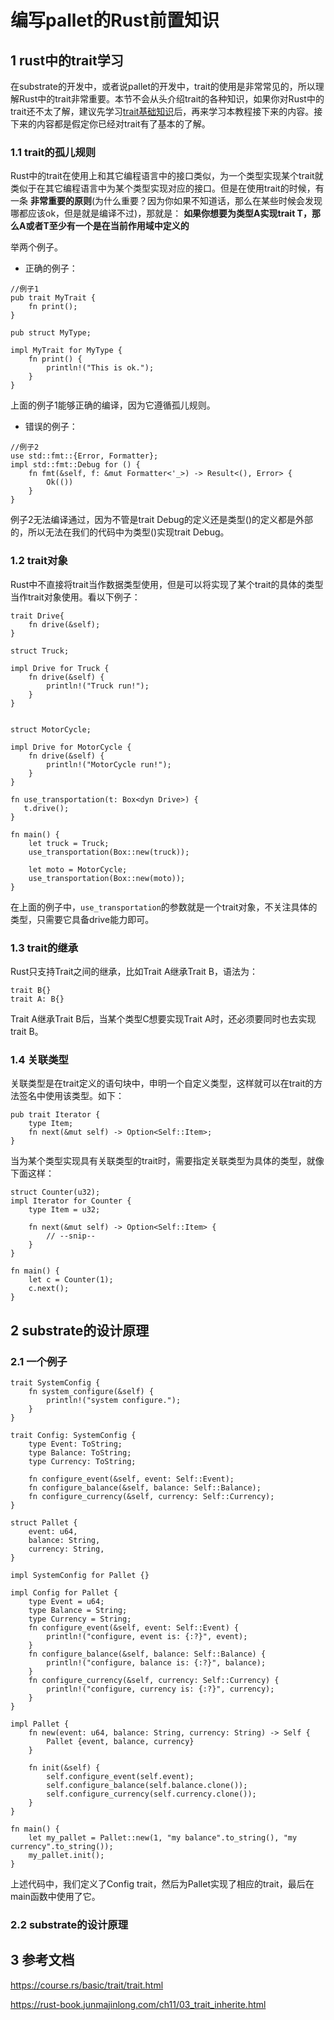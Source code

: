 # 编写pallet的Rust前置知识

## 1 rust中的trait学习
在substrate的开发中，或者说pallet的开发中，trait的使用是非常常见的，所以理解Rust中的trait非常重要。本节不会从头介绍trait的各种知识，如果你对Rust中的trait还不太了解，建议先学习[trait基础知识](https://course.rs/basic/trait/trait.html)后，再来学习本教程接下来的内容。接下来的内容都是假定你已经对trait有了基本的了解。

### 1.1 trait的孤儿规则
Rust中的trait在使用上和其它编程语言中的接口类似，为一个类型实现某个trait就类似于在其它编程语言中为某个类型实现对应的接口。但是在使用trait的时候，有一条 **非常重要的原则**(为什么重要？因为你如果不知道话，那么在某些时候会发现哪都应该ok，但是就是编译不过)，那就是：
**如果你想要为类型A实现trait T，那么A或者T至少有一个是在当前作用域中定义的**

举两个例子。
* 正确的例子：
```
//例子1
pub trait MyTrait {
    fn print();
}

pub struct MyType;

impl MyTrait for MyType {
    fn print() {
        println!("This is ok.");
    }
}
```
上面的例子1能够正确的编译，因为它遵循孤儿规则。

* 错误的例子：
```
//例子2
use std::fmt::{Error, Formatter};
impl std::fmt::Debug for () {
    fn fmt(&self, f: &mut Formatter<'_>) -> Result<(), Error> {
        Ok(())
    }
}
```
例子2无法编译通过，因为不管是trait Debug的定义还是类型()的定义都是外部的，所以无法在我们的代码中为类型()实现trait Debug。

### 1.2 trait对象
Rust中不直接将trait当作数据类型使用，但是可以将实现了某个trait的具体的类型当作trait对象使用。看以下例子：
```
trait Drive{
    fn drive(&self);
}

struct Truck;

impl Drive for Truck {
    fn drive(&self) {
        println!("Truck run!");
    }
}


struct MotorCycle;

impl Drive for MotorCycle {
    fn drive(&self) {
        println!("MotorCycle run!");
    }
}

fn use_transportation(t: Box<dyn Drive>) {
   t.drive(); 
}

fn main() {
    let truck = Truck;
    use_transportation(Box::new(truck));

    let moto = MotorCycle;
    use_transportation(Box::new(moto));
}
```
在上面的例子中，```use_transportation```的参数就是一个trait对象，不关注具体的类型，只需要它具备drive能力即可。

### 1.3 trait的继承
Rust只支持Trait之间的继承，比如Trait A继承Trait B，语法为：
```
trait B{}
trait A: B{}
```
Trait A继承Trait B后，当某个类型C想要实现Trait A时，还必须要同时也去实现trait B。

### 1.4 关联类型
关联类型是在trait定义的语句块中，申明一个自定义类型，这样就可以在trait的方法签名中使用该类型。如下：
```
pub trait Iterator {
    type Item;
    fn next(&mut self) -> Option<Self::Item>;
}
```
当为某个类型实现具有关联类型的trait时，需要指定关联类型为具体的类型，就像下面这样：
```
struct Counter(u32);
impl Iterator for Counter {
    type Item = u32;

    fn next(&mut self) -> Option<Self::Item> {
        // --snip--
    }
}

fn main() {
    let c = Counter(1);
    c.next();
}
```

## 2 substrate的设计原理

### 2.1 一个例子
```
trait SystemConfig {
    fn system_configure(&self) {
        println!("system configure.");
    }
}

trait Config: SystemConfig {
    type Event: ToString;
    type Balance: ToString;
    type Currency: ToString;

    fn configure_event(&self, event: Self::Event);
    fn configure_balance(&self, balance: Self::Balance);
    fn configure_currency(&self, currency: Self::Currency);
}

struct Pallet {
    event: u64,
    balance: String,
    currency: String,
}

impl SystemConfig for Pallet {}

impl Config for Pallet {
    type Event = u64;
    type Balance = String;
    type Currency = String;
    fn configure_event(&self, event: Self::Event) {
        println!("configure, event is: {:?}", event);
    }
    fn configure_balance(&self, balance: Self::Balance) {
        println!("configure, balance is: {:?}", balance);
    }
    fn configure_currency(&self, currency: Self::Currency) {
        println!("configure, currency is: {:?}", currency);
    }
}

impl Pallet {
    fn new(event: u64, balance: String, currency: String) -> Self {
        Pallet {event, balance, currency}
    }

    fn init(&self) {
        self.configure_event(self.event);
        self.configure_balance(self.balance.clone());
        self.configure_currency(self.currency.clone());
    }
}

fn main() {
    let my_pallet = Pallet::new(1, "my balance".to_string(), "my currency".to_string());
    my_pallet.init();
}
```
上述代码中，我们定义了Config trait，然后为Pallet实现了相应的trait，最后在main函数中使用了它。

### 2.2 substrate的设计原理

## 3 参考文档

https://course.rs/basic/trait/trait.html

https://rust-book.junmajinlong.com/ch11/03_trait_inherite.html
